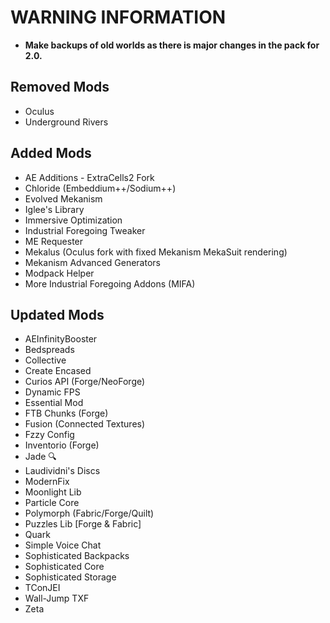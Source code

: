 # WARNING INFORMATION

- **Make backups of old worlds as there is major changes in the pack for 2.0.**


## Removed Mods

- Oculus
- Underground Rivers

## Added Mods

- AE Additions - ExtraCells2 Fork
- Chloride (Embeddium++/Sodium++)
- Evolved Mekanism
- Iglee's Library
- Immersive Optimization
- Industrial Foregoing Tweaker
- ME Requester
- Mekalus (Oculus fork with fixed Mekanism MekaSuit rendering)
- Mekanism Advanced Generators
- Modpack Helper
- More Industrial Foregoing Addons (MIFA)

## Updated Mods

- AEInfinityBooster
- Bedspreads
- Collective
- Create Encased
- Curios API (Forge/NeoForge)
- Dynamic FPS
- Essential Mod
- FTB Chunks (Forge)
- Fusion (Connected Textures)
- Fzzy Config
- Inventorio (Forge)
- Jade 🔍
- Laudividni's Discs
- ModernFix
- Moonlight Lib
- Particle Core
- Polymorph (Fabric/Forge/Quilt)
- Puzzles Lib [Forge & Fabric]
- Quark
- Simple Voice Chat
- Sophisticated Backpacks
- Sophisticated Core
- Sophisticated Storage
- TConJEI
- Wall-Jump TXF
- Zeta
